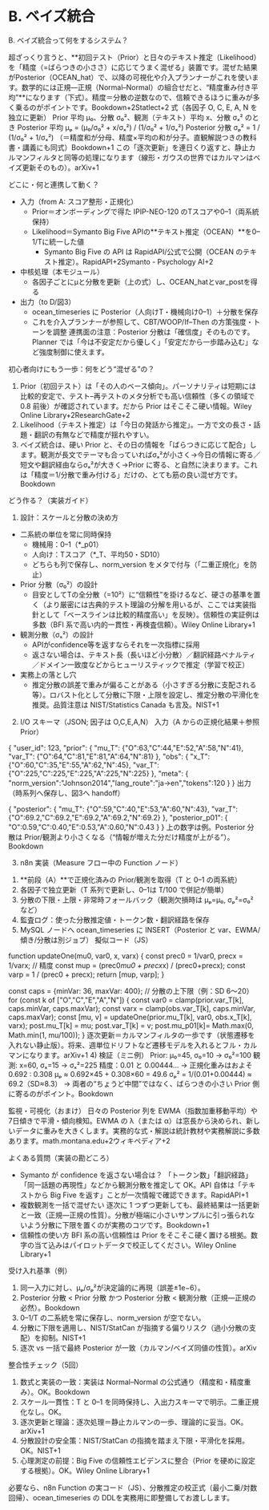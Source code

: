 # B. ベイズ統合 

B. ベイズ統合って何をするシステム？

超ざっくり言うと、**初回テスト（Prior）と日々のテキスト推定（Likelihood）を「精度（=ばらつきの小ささ）に応じてうまく混ぜる」装置です。混ぜた結果がPosterior（OCEAN_hat）で、以降の可視化や介入プランナーがこれを使います。数学的には正規—正規（Normal–Normal）の組合せだと、“精度重み付き平均”**になります（下式）。精度＝分散の逆数なので、信頼できるほうに重みが多く乗るのがポイントです。Bookdown+2Statlect+2
式（各因子 O, C, E, A, N を独立に更新） Prior 平均 μ₀、分散 σ₀²、観測（テキスト）平均 x、分散 σₓ² のとき Posterior 平均 μₚ = (μ₀/σ₀² + x/σₓ²) / (1/σ₀² + 1/σₓ²) Posterior 分散 σₚ² = 1 / (1/σ₀² + 1/σₓ²) （＝精度和が分母、精度×平均の和が分子。直観解説つきの教科書・講義にも同式）Bookdown+1
この「逐次更新」を連日くり返すと、静止カルマンフィルタと同等の処理になります（線形・ガウスの世界ではカルマンはベイズ更新そのもの）。arXiv+1

どこに・何と連携して動く？
* 入力（from A: スコア整形・正規化）
    * Prior＝オンボーディングで得た IPIP-NEO-120 のTスコアや0–1（両系統保持）
    * Likelihood＝Symanto Big Five APIの**テキスト推定（OCEAN）**を0–1/Tに統一した値
        * Symanto Big Five の API は RapidAPI/公式で公開（OCEAN のテキスト推定）。RapidAPI+2Symanto - Psychology AI+2
* 中核処理（本モジュール）
    * 各因子ごとにμと分散を更新（上の式）し、OCEAN_hatとvar_postを得る
* 出力（to D/図3）
    * ocean_timeseries に Posterior（人向けT・機械向け0–1）＋分散を保存
    * これを介入プランナーが参照して、CBT/WOOP/If–Then の方策強度・トーンを調整
連携面の注意：Posterior 分散は「確信度」そのものです。Planner では「今は不安定だから優しく」「安定だから一歩踏み込む」など強度制御に使えます。

初心者向けにもう一歩：何をどう“混ぜる”の？
1. Prior（初回テスト）は「その人のベース傾向」。パーソナリティは短期には比較的安定で、テスト–再テストのメタ分析でも高い信頼性（多くの領域で 0.8 前後）が確認されています。だから Prior はそこそこ硬い情報。Wiley Online Library+2ResearchGate+2
2. Likelihood（テキスト推定）は「今日の発話から推定」。一方で文の長さ・話題・翻訳の有無などで精度が揺れやすい。
3. ベイズ統合は、硬い Prior と、その日の情報を「ばらつきに応じて配合」します。観測が長文でテーマも合っていればσₓ²が小さく→今日の情報に寄る／短文や翻訳経由ならσₓ²が大きく→Prior に寄る、と自然に決まります。これは「精度＝1/分散で重み付ける」だけの、とても筋の良い混ぜ方です。Bookdown

どう作る？（実装ガイド）
1) 設計：スケールと分散の決め方
* 二系統の単位を常に同時保持
    * 機械用：0–1（*_p01）
    * 人向け：Tスコア（*_T、平均50・SD10）
    * どちらも列で保存し、norm_version をメタで付与（「二重正規化」を防止）
* Prior 分散（σ₀²）の設計
    * 目安としてTの全分散（=10²）に“信頼性”を掛けるなど、硬さの基準を置く（より厳密には古典的テスト理論の分解を用いるが、ここでは実装指針として「ベースラインは比較的精度高い」を反映）。信頼性の実証例は多数（BFI 系で高い内的一貫性・再検査信頼）。Wiley Online Library+1
* 観測分散（σₓ²）の設計
    * APIがconfidence等を返すならそれを一次指標に採用
    * 返さない場合は、テキスト長（長いほど小分散）／翻訳経路ペナルティ／ドメイン一致度などからヒューリスティックで推定（学習で校正）
* 実務上の落とし穴
    * 推定分散の誤差で重みが偏ることがある（小さすぎる分散に支配される等）。ロバスト化として分散に下限・上限を設定し、推定分散の平滑化を推奨。品質注意は NIST/Statistics Canada も言及。NIST+1

2) I/O スキーマ（JSON; 因子は O,C,E,A,N）
入力（A からの正規化結果＋参照 Prior）

{
  "user_id": 123,
  "prior":   { "mu_T": {"O":63,"C":44,"E":52,"A":58,"N":41}, "var_T": {"O":64,"C":81,"E":81,"A":64,"N":81} },
  "obs":     { "x_T":  {"O":60,"C":35,"E":55,"A":62,"N":45}, "var_T": {"O":225,"C":225,"E":225,"A":225,"N":225} },
  "meta":    { "norm_version":"Johnson2014","lang_route":"ja→en","tokens":120 }
}
出力（時系列へ保存し、図3へ handoff）

{
  "posterior": {
    "mu_T":  {"O":59,"C":40,"E":53,"A":60,"N":43},
    "var_T": {"O":69.2,"C":69.2,"E":69.2,"A":69.2,"N":69.2}
  },
  "posterior_p01": { "O":0.59,"C":0.40,"E":0.53,"A":0.60,"N":0.43 }
}
上の数字は例。Posterior 分散は Prior/観測より小さくなる（“情報が増えた分だけ精度が上がる”）。Bookdown

3) n8n 実装（Measure フロー中の Function ノード）
1. **前段（A）**で正規化済みの Prior/観測を取得（T と 0–1 の両系統）
2. 各因子で独立更新（T 系列で更新し、0–1は T/100 で併記が簡単）
3. 分散の下限・上限・非常時フォールバック（観測欠損時は μₚ=μ₀, σₚ²=σ₀² など）
4. 監査ログ：使った分散推定値・トークン数・翻訳経路を保存
5. MySQL ノードへ ocean_timeseries に INSERT（Posterior と var、EWMA/傾き/分散は別ジョブ）
擬似コード（JS）

function updateOne(mu0, var0, x, varx) {
  const prec0 = 1/var0, precx = 1/varx;             // 精度
  const mup   = (prec0*mu0 + precx*x) / (prec0+precx);
  const varp  = 1 / (prec0 + precx);
  return [mup, varp];
}

const caps = {minVar: 36, maxVar: 400};             // 分散の上下限（例：SD 6〜20）
for (const k of ["O","C","E","A","N"]) {
  const var0  = clamp(prior.var_T[k],  caps.minVar, caps.maxVar);
  const varx  = clamp(obs.var_T[k],    caps.minVar, caps.maxVar);
  const [mu, v] = updateOne(prior.mu_T[k], var0, obs.x_T[k], varx);
  post.mu_T[k]  = mu;
  post.var_T[k] = v;
  post.mu_p01[k]= Math.max(0, Math.min(1, mu/100));
}
逐次更新＝カルマンフィルタの一歩です（状態遷移を入れない静止版）。将来、週単位ドリフトなど遷移モデルを入れるとフル・カルマンになります。arXiv+1
4) 検証（ミニ例）
Prior: μ₀=45, σ₀=10 → σ₀²=100 観測: x=60, σₓ=15 → σₓ²=225 精度：0.01 と 0.00444… → 正規化重みはおよそ 0.692 : 0.308 μₚ ≈ 0.692×45 + 0.308×60 = 49.6 σₚ² = 1/(0.01+0.00444) ≈ 69.2（SD≈8.3） → 両者の“ちょうど中間”ではなく、ばらつきの小さい Prior 側に寄るのがポイント。Bookdown

監視・可視化（おまけ）
日々の Posterior 列を EWMA（指数加重移動平均）や7日傾きで平滑・傾向検知。EWMA の λ（または α）は窓長から決められ、新しいデータに重みを大きくします。実務的な式・解説は統計教材や実務解説に多数あります。math.montana.edu+2ウィキペディア+2

よくある質問（実装の勘どころ）
* Symanto が confidence を返さない場合は？ 「トークン数」「翻訳経路」「同一話題の再現性」などから観測分散を推定して OK。API 自体は「テキストから Big Five を返す」ことが一次情報で確認できます。RapidAPI+1
* 複数観測を一括で混ぜたい 逐次に 1 つずつ更新しても、最終結果は一括更新と一致（正規—正規の性質）。分散が極端に小さいサンプルに引っ張られないよう分散に下限を置くのが実務のコツです。Bookdown+1
* 信頼性の使い方 BFI 系の高い信頼性は Prior をそこそこ硬く置ける根拠。数字の当て込みはパイロットデータで校正してください。Wiley Online Library+1

受け入れ基準（例）
1. 同一入力に対し、μₚ/σₚ²が決定論的に再現（誤差±1e−6）。
2. Posterior 分散 < Prior 分散 かつ Posterior 分散 < 観測分散（正規—正規の必然）。Bookdown
3. 0–1/T の二系統を常に保存し、norm_version が空でない。
4. 分散に下限を適用し、NIST/StatCan が指摘する偏りリスク（過小分散の支配）を抑制。NIST+1
5. 逐次 vs 一括で最終 Posterior が一致（カルマン/ベイズ同値の性質）。arXiv

整合性チェック（5回）
1. 数式と実装の一致：実装は Normal–Normal の公式通り（精度和・精度重み）。OK。Bookdown
2. スケール一貫性：T と 0–1 を同時保持し、入出力スキーマで明示。二重正規化なし。OK。
3. 逐次更新と理論：逐次処理＝静止カルマンの一歩、理論的に妥当。OK。arXiv+1
4. 分散設計の安全策：NIST/StatCan の指摘を踏まえ下限・平滑化を採用。OK。NIST+1
5. 心理測定の前提：Big Five の信頼性エビデンスに整合（Prior を硬めに設定する根拠）。OK。Wiley Online Library+1

必要なら、n8n Function の実コード（JS）、分散推定の校正式（最小二乗/対数回帰）、ocean_timeseries の DDLを実務用に即整備してお渡しします。
